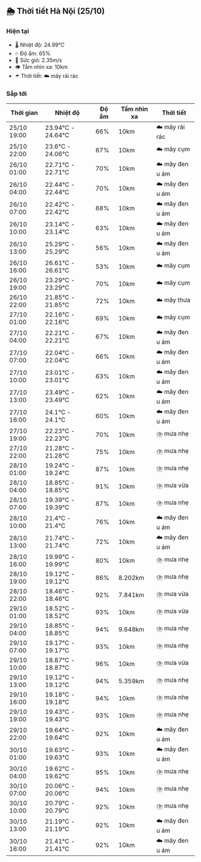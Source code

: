## 🌦️ Thời tiết Hà Nội (25/10)

### Hiện tại

- 🌡️ Nhiệt độ: 24.99℃
- 💦 Độ ẩm: 65%
- 💨 Sức gió: 2.35m/s
- 👁️ Tầm nhìn xa: 10km
- ☂️ Thời tiết: ☁️ mây rải rác

### Sắp tới

| Thời gian | Nhiệt độ | Độ ẩm | Tầm nhìn xa | Thời tiết |
| --- | --- | --- | --- | --- |
| 25/10 19:00 | 23.94℃ - 24.64℃ | 66% | 10km | ☁️ mây rải rác |
| 25/10 22:00 | 23.6℃ - 24.06℃ | 67% | 10km | ☁️ mây cụm |
| 26/10 01:00 | 22.71℃ - 22.71℃ | 70% | 10km | ☁️ mây đen u ám |
| 26/10 04:00 | 22.44℃ - 22.44℃ | 70% | 10km | ☁️ mây đen u ám |
| 26/10 07:00 | 22.42℃ - 22.42℃ | 68% | 10km | ☁️ mây đen u ám |
| 26/10 10:00 | 23.14℃ - 23.14℃ | 63% | 10km | ☁️ mây đen u ám |
| 26/10 13:00 | 25.29℃ - 25.29℃ | 56% | 10km | ☁️ mây đen u ám |
| 26/10 16:00 | 26.61℃ - 26.61℃ | 53% | 10km | ☁️ mây cụm |
| 26/10 19:00 | 23.29℃ - 23.29℃ | 70% | 10km | ☁️ mây cụm |
| 26/10 22:00 | 21.85℃ - 21.85℃ | 72% | 10km | ☁️ mây thưa |
| 27/10 01:00 | 22.16℃ - 22.16℃ | 69% | 10km | ☁️ mây cụm |
| 27/10 04:00 | 22.21℃ - 22.21℃ | 67% | 10km | ☁️ mây đen u ám |
| 27/10 07:00 | 22.04℃ - 22.04℃ | 66% | 10km | ☁️ mây đen u ám |
| 27/10 10:00 | 23.01℃ - 23.01℃ | 63% | 10km | ☁️ mây đen u ám |
| 27/10 13:00 | 23.49℃ - 23.49℃ | 62% | 10km | ☁️ mây đen u ám |
| 27/10 16:00 | 24.1℃ - 24.1℃ | 60% | 10km | ☁️ mây đen u ám |
| 27/10 19:00 | 22.23℃ - 22.23℃ | 70% | 10km | ⛈️ mưa nhẹ |
| 27/10 22:00 | 21.28℃ - 21.28℃ | 75% | 10km | ⛈️ mưa nhẹ |
| 28/10 01:00 | 19.24℃ - 19.24℃ | 87% | 10km | ⛈️ mưa nhẹ |
| 28/10 04:00 | 18.85℃ - 18.85℃ | 91% | 10km | ⛈️ mưa vừa |
| 28/10 07:00 | 19.39℃ - 19.39℃ | 87% | 10km | ⛈️ mưa nhẹ |
| 28/10 10:00 | 21.4℃ - 21.4℃ | 76% | 10km | ☁️ mây đen u ám |
| 28/10 13:00 | 21.74℃ - 21.74℃ | 72% | 10km | ☁️ mây đen u ám |
| 28/10 16:00 | 19.99℃ - 19.99℃ | 80% | 10km | ⛈️ mưa nhẹ |
| 28/10 19:00 | 19.12℃ - 19.12℃ | 86% | 8.202km | ⛈️ mưa nhẹ |
| 28/10 22:00 | 18.46℃ - 18.46℃ | 92% | 7.841km | ⛈️ mưa vừa |
| 29/10 01:00 | 18.52℃ - 18.52℃ | 93% | 10km | ⛈️ mưa vừa |
| 29/10 04:00 | 18.85℃ - 18.85℃ | 94% | 9.648km | ⛈️ mưa nhẹ |
| 29/10 07:00 | 19.17℃ - 19.17℃ | 93% | 10km | ⛈️ mưa nhẹ |
| 29/10 10:00 | 18.87℃ - 18.87℃ | 96% | 10km | ⛈️ mưa vừa |
| 29/10 13:00 | 19.12℃ - 19.12℃ | 94% | 5.359km | ⛈️ mưa nhẹ |
| 29/10 16:00 | 19.18℃ - 19.18℃ | 94% | 10km | ⛈️ mưa nhẹ |
| 29/10 19:00 | 19.43℃ - 19.43℃ | 93% | 10km | ⛈️ mưa nhẹ |
| 29/10 22:00 | 19.64℃ - 19.64℃ | 92% | 10km | ☁️ mây đen u ám |
| 30/10 01:00 | 19.63℃ - 19.63℃ | 93% | 10km | ☁️ mây đen u ám |
| 30/10 04:00 | 19.62℃ - 19.62℃ | 95% | 10km | ⛈️ mưa nhẹ |
| 30/10 07:00 | 20.06℃ - 20.06℃ | 94% | 10km | ⛈️ mưa nhẹ |
| 30/10 10:00 | 20.79℃ - 20.79℃ | 92% | 10km | ⛈️ mưa nhẹ |
| 30/10 13:00 | 21.19℃ - 21.19℃ | 92% | 10km | ☁️ mây đen u ám |
| 30/10 16:00 | 21.41℃ - 21.41℃ | 92% | 10km | ☁️ mây đen u ám |
